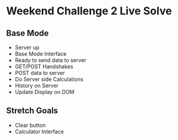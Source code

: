 Weekend Challenge 2 Live Solve
===

Base Mode
---

- Server up
- Base Mode Interface 
- Ready to send data to server
- GET/POST Handshakes
- POST data to server
- Do Server side Calculations
- History on Server
- Update Display on DOM

Stretch Goals
---

- Clear button
- Calculator Interface